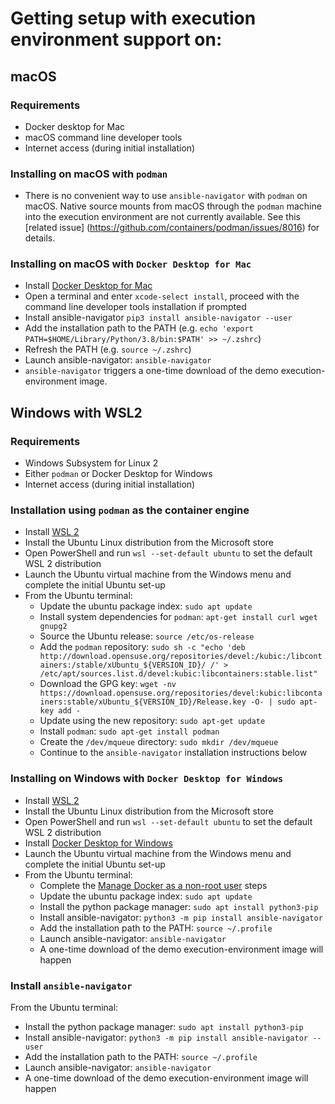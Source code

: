 # Getting setup with execution environment support on:

## macOS

### Requirements

- Docker desktop for Mac
- macOS command line developer tools
- Internet access (during initial installation)

### Installing on macOS with `podman` 

- There is no convenient way to use `ansible-navigator` with `podman` on macOS.  Native source mounts from macOS through the `podman` machine into the execution environment are not currently available. See this [related issue] (https://github.com/containers/podman/issues/8016) for details.

### Installing on macOS with `Docker Desktop for Mac` 

- Install [Docker Desktop for Mac](https://hub.docker.com/editions/community/docker-ce-desktop-mac)
- Open a terminal and enter `xcode-select install`, proceed with the command line developer tools installation if prompted
- Install ansible-navigator `pip3 install ansible-navigator --user`
- Add the installation path to the PATH (e.g. `echo 'export PATH=$HOME/Library/Python/3.8/bin:$PATH' >> ~/.zshrc`)
- Refresh the PATH (e.g. `source ~/.zshrc`)
- Launch ansible-navigator: `ansible-navigator`
- `ansible-navigator` triggers a one-time download of the demo execution-environment image.

## Windows with WSL2

### Requirements

- Windows Subsystem for Linux 2
- Either `podman` or Docker Desktop for Windows
- Internet access (during initial installation)

### Installation using `podman` as the container engine
- Install [WSL 2](https://docs.microsoft.com/en-us/windows/wsl/install-win10)
- Install the Ubuntu Linux distribution from the Microsoft store
- Open PowerShell and run `wsl --set-default ubuntu` to set the default WSL 2 distribution
- Launch the Ubuntu virtual machine from the Windows menu and complete the initial Ubuntu set-up
- From the Ubuntu terminal:
   - Update the ubuntu package index: `sudo apt update`
   - Install system dependencies for `podman`: `apt-get install curl wget gnupg2`
   - Source the Ubuntu release: `source /etc/os-release`
   - Add the `podman` repository: `sudo sh -c "echo 'deb http://download.opensuse.org/repositories/devel:/kubic:/libcontainers:/stable/xUbuntu_${VERSION_ID}/ /' > /etc/apt/sources.list.d/devel:kubic:libcontainers:stable.list"`
   - Download the GPG key: `wget -nv https://download.opensuse.org/repositories/devel:kubic:libcontainers:stable/xUbuntu_${VERSION_ID}/Release.key -O- | sudo apt-key add -`
   - Update using the new repository: `sudo apt-get update`
   - Install `podman`: `sudo apt-get install podman`
   - Create the `/dev/mqueue` directory: `sudo mkdir /dev/mqueue`
   - Continue to the `ansible-navigator` installation instructions below

### Installing on Windows with `Docker Desktop for Windows` 

- Install [WSL 2](https://docs.microsoft.com/en-us/windows/wsl/install-win10)
- Install the Ubuntu Linux distribution from the Microsoft store
- Open PowerShell and run `wsl --set-default ubuntu` to set the default WSL 2 distribution
- Install [Docker Desktop for Windows](https://hub.docker.com/editions/community/docker-ce-desktop-windows)
- Launch the Ubuntu virtual machine from the Windows menu and complete the initial Ubuntu set-up
- From the Ubuntu terminal:
   - Complete the [Manage Docker as a non-root user](https://docs.docker.com/engine/install/linux-postinstall/) steps
   - Update the ubuntu package index: `sudo apt update`
   - Install the python package manager: `sudo apt install python3-pip`
   - Install ansible-navigator: `python3 -m pip install ansible-navigator`
   - Add the installation path to the PATH: `source ~/.profile`
   - Launch ansible-navigator: `ansible-navigator`
   - A one-time download of the demo execution-environment image will happen

### Install `ansible-navigator`

From the Ubuntu terminal:
   - Install the python package manager: `sudo apt install python3-pip`
   - Install ansible-navigator: `python3 -m pip install ansible-navigator --user`
   - Add the installation path to the PATH: `source ~/.profile`
   - Launch ansible-navigator: `ansible-navigator`
   - A one-time download of the demo execution-environment image will happen